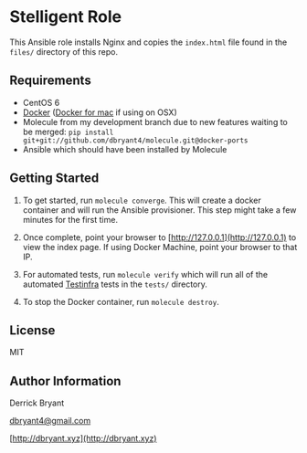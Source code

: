 Stelligent Role
=========

This Ansible role installs Nginx and copies the `index.html` file found in the `files/` directory of this repo.

Requirements
------------

- CentOS 6
- [Docker](https://www.docker.com/) ([Docker for mac](https://docs.docker.com/engine/installation/mac/#/docker-for-mac) if using on OSX)
- Molecule from my development branch due to new features waiting to be merged: 
   `pip install git+git://github.com/dbryant4/molecule.git@docker-ports`
- Ansible which should have been installed by Molecule

Getting Started
---------------

1. To get started, run `molecule converge`. This will create a docker container and will run the Ansible provisioner. This step might take a few minutes for the first time.

2. Once complete, point your browser to [http://127.0.0.1](http://127.0.0.1) to view the index page. If using Docker Machine, point your browser to that IP.

3. For automated tests, run `molecule verify` which will run all of the automated [Testinfra](https://github.com/philpep/testinfra) tests in the `tests/` directory.

4. To stop the Docker container, run `molecule destroy`.

License
-------

MIT

Author Information
------------------

Derrick Bryant 

dbryant4@gmail.com

[http://dbryant.xyz](http://dbryant.xyz)

